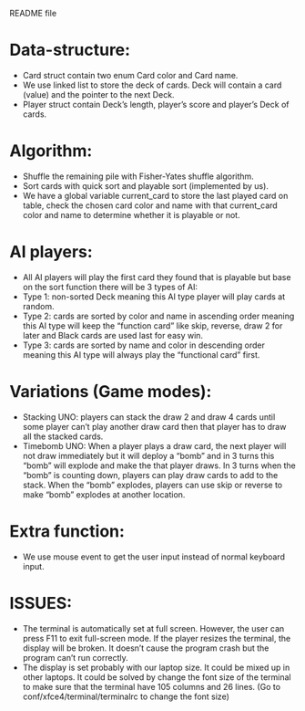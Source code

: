 README file

# Data-structure: #
* Card struct contain two enum Card color and Card name.
* We use linked list to store the deck of cards. Deck will contain a card (value) and the pointer to the next Deck.
* Player struct contain Deck’s length, player’s score and player’s Deck of cards.

# Algorithm: #
* Shuffle the remaining pile with Fisher-Yates shuffle algorithm.
* Sort cards with quick sort and playable sort (implemented by us).
* We have a global variable current_card to store the last played card on table, check the chosen card color and name with that current_card color and name to determine whether it is playable or not.

# AI players: #
* All AI players will play the first card they found that is playable but base on the sort function there will be 3 types of AI:
* Type 1: non-sorted Deck meaning this AI type player will play cards at random.
* Type 2: cards are sorted by color and name in ascending order meaning this AI type will keep the “function card” like skip, reverse, draw 2 for later and Black cards are used last for easy win.
* Type 3: cards are sorted by name and color in descending order meaning this AI type will always play the “functional card” first.

# Variations (Game modes): #
* Stacking UNO: players can stack the draw 2 and draw 4 cards until some player can’t play another draw card then that player has to draw all the stacked cards.
* Timebomb UNO: When a player plays a draw card, the next player will not draw immediately but it will deploy a “bomb” and in 3 turns this “bomb” will explode and make the that player draws. In 3 turns when the “bomb” is counting down, players can play draw cards to add to the stack. When the “bomb” explodes, players can use skip or reverse to make “bomb” explodes at another location.

# Extra function: #
* We use mouse event to get the user input instead of normal keyboard input.

# ISSUES: #
* The terminal is automatically set at full screen. However, the user can press F11 to exit full-screen mode. If the player resizes the terminal, the display will be broken. It doesn’t cause the program crash but the program can’t run correctly.
* The display is set probably with our laptop size. It could be mixed up in other laptops. It could be solved by change the font size of the terminal to make sure that the terminal have 105 columns and 26 lines. (Go to conf/xfce4/terminal/terminalrc to change the font size)